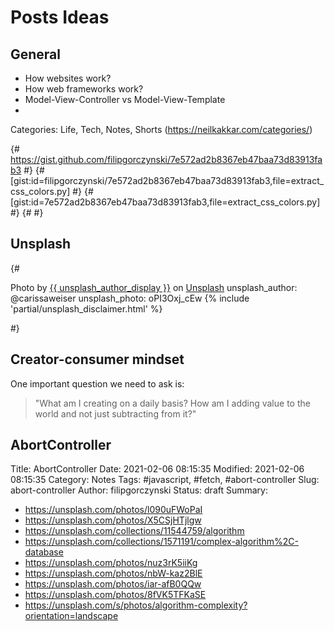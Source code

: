 # Posts Ideas

## General

- How websites work?
- How web frameworks work?
- Model-View-Controller vs Model-View-Template
- 

Categories: Life, Tech, Notes, Shorts (https://neilkakkar.com/categories/)

{# https://gist.github.com/filipgorczynski/7e572ad2b8367eb47baa73d83913fab3 #}
{# [gist:id=filipgorczynski/7e572ad2b8367eb47baa73d83913fab3,file=extract_css_colors.py] #}
{# [gist:id=7e572ad2b8367eb47baa73d83913fab3,file=extract_css_colors.py] #}
{# <script src="https://gist.github.com/filipgorczynski/7e572ad2b8367eb47baa73d83913fab3.js"></script> #}

## Unsplash

{# <div class="unsplash-featured">
    <span>
    Photo by <a href="https://unsplash.com/{{ unsplash_author }}?utm_source=unsplash&utm_medium=referral&utm_content=creditCopyText">{{ unsplash_author_display }}</a> on 
        <a href="https://unsplash.com/photos/{{ unsplash_photo }}?utm_source=unsplash&utm_medium=referral&utm_content=creditCopyText">Unsplash</a>
    </span>
    unsplash_author: @carissaweiser
    unsplash_photo: oPI3Oxj_cEw
    {% include 'partial/unsplash_disclaimer.html' %}
  </div> #}

## Creator-consumer mindset

One important question we need to ask is:

> "What am I creating on a daily basis? How am I adding value to the world and not just subtracting from it?"

## AbortController

Title: AbortController
Date: 2021-02-06 08:15:35
Modified: 2021-02-06 08:15:35
Category: Notes
Tags: #javascript, #fetch, #abort-controller
Slug: abort-controller
Author: filipgorczynski
Status: draft
Summary: 


- https://unsplash.com/photos/l090uFWoPaI
- https://unsplash.com/photos/X5CSjHTjlgw
- https://unsplash.com/collections/11544759/algorithm
- https://unsplash.com/collections/1571191/complex-algorithm%2C-database
- https://unsplash.com/photos/nuz3rK5iiKg
- https://unsplash.com/photos/nbW-kaz2BlE
- https://unsplash.com/photos/iar-afB0QQw
- https://unsplash.com/photos/8fVK5TFKaSE
- https://unsplash.com/s/photos/algorithm-complexity?orientation=landscape
